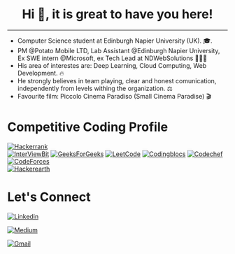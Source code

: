 <h1 align="center"> Hi 👋, it is great to have you here!<br/> </h1> 

---


* Computer Science student at Edinburgh Napier University (UK). 🎓.
* PM @Potato Mobile LTD, Lab Assistant @Edinburgh Napier University, Ex SWE intern @Microsoft, ex Tech Lead at NDWebSolutions 🧑🏻‍💻
* His area of interestes are: Deep Learning, Cloud Computing, Web Development. 🔥
* He strongly believes in team playing, clear and honest comunication, independently from levels withing the organization. ⚖️
* Favourite film: Piccolo Cinema Paradiso (Small Cinema Paradise) 🎬


# Competitive Coding Profile #
[![Hackerrank](https://img.shields.io/badge/-hackerrank-7cfc00?style=flat&labelColor=7cfc00&logo=hackerrank&logoColor=white)](https://www.hackerrank.com/davidepollicino1)	
[![InterViewBit](https://img.shields.io/badge/-Interviewbit-87ceeb?style=flat&labelColor=87ceeb&logo=Interviewbit&logoColor=white)](https://www.interviewbit.com/profile/omonimus1)
[![GeeksForGeeks](https://img.shields.io/badge/geeksforfeeks-davidepollicino-green)](https://auth.geeksforgeeks.org/user/davidepollicino/practice/)	
[![LeetCode](https://img.shields.io/badge/-LeetCode-ff8c00?style=flat&labelColor=ff8c00&logo=LeetCode&logoColor=white)](https://leetcode.com/omonimus1/)
[![Codingblocs](https://img.shields.io/badge/-codingblocks-blue)](https://hack.codingblocks.com/app/users/242275)
[![Codechef](https://img.shields.io/badge/-Codechef-909090?style=flat&labelColor=909090&logo=Codechef&logoColor=white)](https://www.codechef.com/users/omonimus)
[![CodeForces](https://img.shields.io/badge/-CodeForces-ec6161?style=flat&labelColor=ec6161&logo=CodeForces&logoColor=white)](https://codeforces.com/profile/Davide_Pollicino)	
[![Hackerearth](https://img.shields.io/badge/hackerearth-purple.svg)](https://www.hackerearth.com/@davide12)	


# Let's Connect #
[![Linkedin](https://img.shields.io/badge/-LinkedIn-blue?style=flat&logo=Linkedin&logoColor=white)](https://www.linkedin.com/in/davidepollicino7/)

[![Medium](https://img.shields.io/badge/Medium-12100E?style=for-the-badge&logo=medium&logoColor=white)](https://medium.com/@davidepollicino) 

[![Gmail](https://img.shields.io/badge/Gmail-D14836?style=for-the-badge&logo=gmail&logoColor=white)](mailto:email@example.com)

